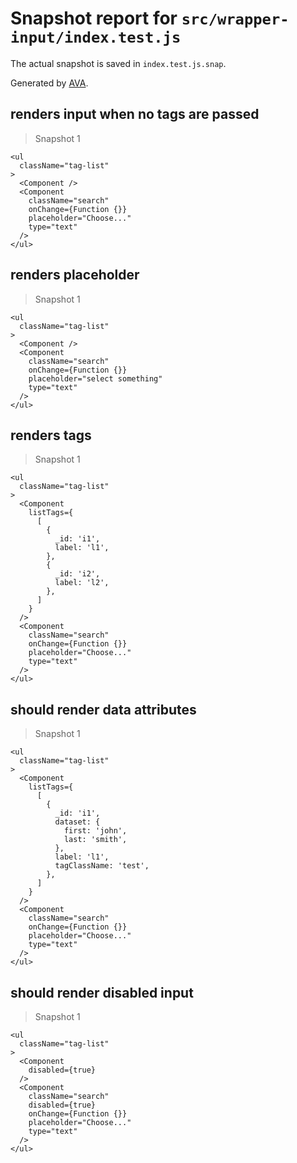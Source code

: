 # Snapshot report for `src/wrapper-input/index.test.js`

The actual snapshot is saved in `index.test.js.snap`.

Generated by [AVA](https://ava.li).

## renders input when no tags are passed

> Snapshot 1

    <ul
      className="tag-list"
    >
      <Component />
      <Component
        className="search"
        onChange={Function {}}
        placeholder="Choose..."
        type="text"
      />
    </ul>

## renders placeholder

> Snapshot 1

    <ul
      className="tag-list"
    >
      <Component />
      <Component
        className="search"
        onChange={Function {}}
        placeholder="select something"
        type="text"
      />
    </ul>

## renders tags

> Snapshot 1

    <ul
      className="tag-list"
    >
      <Component
        listTags={
          [
            {
              _id: 'i1',
              label: 'l1',
            },
            {
              _id: 'i2',
              label: 'l2',
            },
          ]
        }
      />
      <Component
        className="search"
        onChange={Function {}}
        placeholder="Choose..."
        type="text"
      />
    </ul>

## should render data attributes

> Snapshot 1

    <ul
      className="tag-list"
    >
      <Component
        listTags={
          [
            {
              _id: 'i1',
              dataset: {
                first: 'john',
                last: 'smith',
              },
              label: 'l1',
              tagClassName: 'test',
            },
          ]
        }
      />
      <Component
        className="search"
        onChange={Function {}}
        placeholder="Choose..."
        type="text"
      />
    </ul>

## should render disabled input

> Snapshot 1

    <ul
      className="tag-list"
    >
      <Component
        disabled={true}
      />
      <Component
        className="search"
        disabled={true}
        onChange={Function {}}
        placeholder="Choose..."
        type="text"
      />
    </ul>
